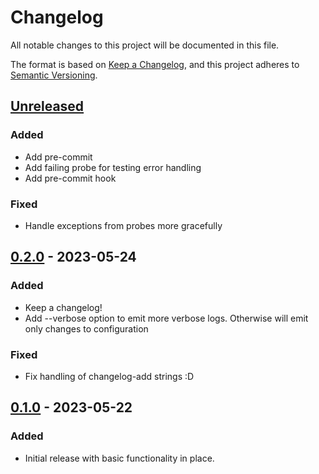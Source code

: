 # Changelog
All notable changes to this project will be documented in this file.

The format is based on [Keep a Changelog](https://keepachangelog.com/en/1.1.0/),
and this project adheres to [Semantic Versioning](https://semver.org/spec/v2.0.0.html).

## [Unreleased]
### Added
- Add pre-commit
- Add failing probe for testing error handling
- Add pre-commit hook

### Fixed
- Handle exceptions from probes more gracefully

## [0.2.0] - 2023-05-24
### Added
- Keep a changelog!
- Add --verbose option to emit more verbose logs. Otherwise will emit only changes to configuration

### Fixed
- Fix handling of changelog-add strings :D

## [0.1.0] - 2023-05-22
### Added
- Initial release with basic functionality in place.


[Unreleased]: https://github.com/micktwomey/pingertron/compare/0.2.0...HEAD
[0.2.0]: https://github.com/micktwomey/pingertron/compare/0.1.0...0.2.0
[0.1.0]: https://github.com/micktwomey/pingertron/releases/tag/0.1.0
